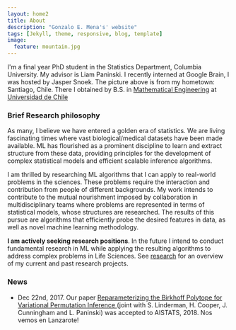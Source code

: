 ```yaml
---
layout: home2
title: About
description: "Gonzalo E. Mena's' website"
tags: [Jekyll, theme, responsive, blog, template]
image:
  feature: mountain.jpg
---
```



I'm a final year PhD student in the Statistics Department, Columbia University. My advisor is Liam Paninski. I recently interned at Google Brain, I was hosted by Jasper Snoek. 
The picture above is from my hometown: Santiago, Chile. There I obtained by B.S. in [Mathematical Engineering](http://www.dim.uchile.cl/) at [Universidad de Chile](http://www.uchile.cl)


### Brief Research philosophy
As many, I believe we have entered a golden era of statistics. We are living fascinating times where vast biological/medical datasets have been made available. ML has flourished as a prominent discipline to learn and extract structure from these data, providing principles for the development of complex statistical models and efficient scalable inference algorithms. 



I am thrilled by researching ML algorithms that I can apply to real-world problems in the sciences. These problems require the interaction and contribution from people of different backgrounds. My work intends to contribute to the mutual nourishment imposed by collaboration in multidisciplinary teams where problems are represented in terms of statistical models, whose structures are researched. The results of this pursue are algorithms that efficiently probe the desired features in data, as well as novel machine learning methodology.



**I am actively seeking research positions**. In the future I intend to conduct fundamental research in ML while applying the resulting algorithms to address complex problems in Life Sciences. See [research](http://gomena.github.io/research) for an overview of my current and past research projects.

### News

* Dec 22nd, 2017. Our paper [Reparameterizing the Birkhoff Polytope for Variational Permutation Inference
](https://arxiv.org/abs/1710.09508) (joint with S. Linderman, H. Cooper, J. Cunningham and L. Paninski) was accepted to AISTATS, 2018. Nos vemos en Lanzarote!




